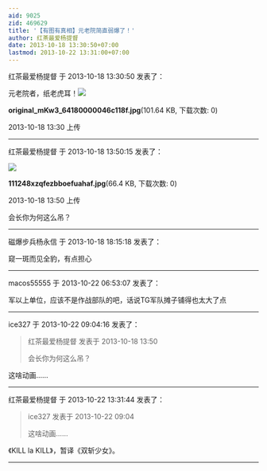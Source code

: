 ```yaml
---
aid: 9025
zid: 469629
title: '【有图有真相】元老院简直弱爆了！'
author: 红茶最爱杨提督
date: 2013-10-18 13:30:50+07:00
lastmod: 2013-10-22 13:31:00+07:00
---
```


红茶最爱杨提督 于 2013-10-18 13:30:50 发表了：

元老院者，纸老虎耳！![](https://mirrors.tuna.tsinghua.edu.cn/osdn/lgqm/72877/133040d22fyf3bdfyhbh5m.jpg)



**original\_mKw3\_64180000046c118f.jpg**(101.64 KB, 下载次数: 0)



2013-10-18 13:30 上传

---------

红茶最爱杨提督 于 2013-10-18 13:50:15 发表了：

![](https://mirrors.tuna.tsinghua.edu.cn/osdn/lgqm/72877/135000fp0deo2707htthep.jpg)



**111248xzqfezbboefuahaf.jpg**(66.4 KB, 下载次数: 0)



2013-10-18 13:50 上传



会长你为何这么吊？

---------

磁爆步兵杨永信 于 2013-10-18 18:15:18 发表了：

窥一斑而见全豹，有点担心

---------

macos55555 于 2013-10-22 06:53:07 发表了：

军以上单位，应该不是作战部队的吧，话说TG军队摊子铺得也太大了点

---------

ice327 于 2013-10-22 09:04:16 发表了：

> 红茶最爱杨提督 发表于 2013-10-18 13:50
> 
> 会长你为何这么吊？



这啥动画……

---------

红茶最爱杨提督 于 2013-10-22 13:31:44 发表了：

> ice327 发表于 2013-10-22 09:04
> 
> 这啥动画……



《KILL la KILL》，暂译《双斩少女》。

---------

